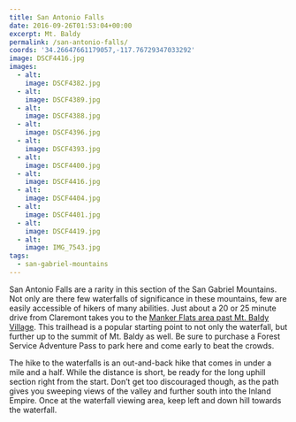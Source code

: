```yaml
---
title: San Antonio Falls
date: 2016-09-26T01:53:04+00:00
excerpt: Mt. Baldy
permalink: /san-antonio-falls/
coords: '34.26647661179057,-117.76729347033292'
image: DSCF4416.jpg
images:
  - alt: 
    image: DSCF4382.jpg
  - alt: 
    image: DSCF4389.jpg
  - alt: 
    image: DSCF4388.jpg
  - alt: 
    image: DSCF4396.jpg
  - alt: 
    image: DSCF4393.jpg
  - alt: 
    image: DSCF4400.jpg
  - alt: 
    image: DSCF4416.jpg
  - alt: 
    image: DSCF4404.jpg
  - alt: 
    image: DSCF4401.jpg
  - alt: 
    image: DSCF4419.jpg
  - alt: 
    image: IMG_7543.jpg
tags:
  - san-gabriel-mountains
---
```

San Antonio Falls are a rarity in this section of the San Gabriel Mountains. Not only are there few waterfalls of significance in these mountains, few are easily accessible of hikers of many abilities. Just about a 20 or 25 minute drive from Claremont takes you to the <a href="http://www.fs.usda.gov/recarea/angeles/recreation/picnickinginfo/recarea/?recid=41776&amp;actid=70">Manker Flats area past Mt. Baldy Village</a>. This trailhead is a popular starting point to not only the waterfall, but further up to the summit of Mt. Baldy as well. Be sure to purchase a Forest Service Adventure Pass to park here and come early to beat the crowds.

The hike to the waterfalls is an out-and-back hike that comes in under a mile and a half. While the distance is short, be ready for the long uphill section right from the start. Don’t get too discouraged though, as the path gives you sweeping views of the valley and further south into the Inland Empire. Once at the waterfall viewing area, keep left and down hill towards the waterfall.